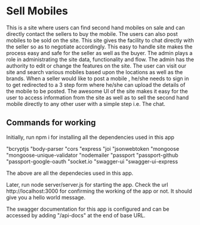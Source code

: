 # Sell Mobiles

This is a site where users can find second hand mobiles on sale and can directly contact the sellers to buy the mobile. The users can also post mobiles to be sold on the site. This site gives the facility to chat directly with the seller so as to negotiate accordingly. This easy to handle site makes the process easy and safe for the seller as well as the buyer.
The admin plays a role in administrating the site data, functionality and flow. The admin has the authority to edit or change the features on the site.
The user can visit our site and search various mobiles based upon the locations as well as the brands.
When a seller would like to post a mobile , he/she needs to sign in to get redirected to a 3 step form where he/she can upload the details of the mobile to be posted.
The awesome UI of the site makes it easy for the user to access information from the site as well as to sell the second hand mobile directly to any other user with a simple step i.e. The chat.


## Commands for working

Initially, run npm i for installing all the dependencies used in this app

"bcryptjs
"body-parser
"cors
"express
"joi
"jsonwebtoken
"mongoose
"mongoose-unique-validator
"nodemailer
"passport
"passport-github
"passport-google-oauth
"socket.io
"swagger-ui
"swagger-ui-express

The above are all the dependecies used in this app.

Later, run node server/server.js for starting the app.
Check the url http://localhost:3000 for confirming the working of the app or not. It should give you a hello world message.

The swagger documentation for this app is configured and can be accessed by adding "/api-docs" at the end of base URL.